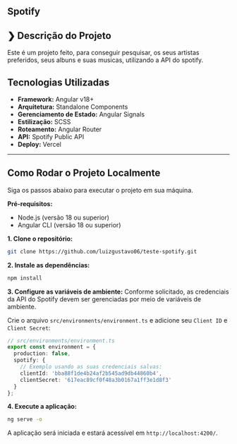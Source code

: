 ## Spotify

## ❯ Descrição do Projeto

Este é um projeto feito, para conseguir pesquisar, os seus artistas preferidos, seus albuns e suas musicas, utilizando a API do spotify.



##  Tecnologias Utilizadas

* **Framework:** Angular v18+ 
* **Arquitetura:** Standalone Components 
* **Gerenciamento de Estado:** Angular Signals 
* **Estilização:** SCSS 
* **Roteamento:** Angular Router 
* **API:** Spotify Public API 
* **Deploy:** Vercel 

---

## Como Rodar o Projeto Localmente

Siga os passos abaixo para executar o projeto em sua máquina.

**Pré-requisitos:**
* Node.js (versão 18 ou superior)
* Angular CLI (versão 18 ou superior)

**1. Clone o repositório:**
```bash
git clone https://github.com/luizgustavo06/teste-spotify.git
```



**2. Instale as dependências:**
```bash
npm install
```

**3. Configure as variáveis de ambiente:**
Conforme solicitado, as credenciais da API do Spotify devem ser gerenciadas por meio de variáveis de ambiente.

Crie o arquivo `src/environments/environment.ts` e adicione seu `Client ID` e `Client Secret`:

```typescript
// src/environments/environment.ts
export const environment = {
  production: false,
  spotify: {
    // Exemplo usando as suas credenciais salvas:
    clientId: 'bba88f1de4b24af2b545ad9db44860b4',
    clientSecret: '617eac89cf0f48a3b0167a1ff3e1d8f3'
  }
};
```

**4. Execute a aplicação:**
```bash
ng serve -o
```

A aplicação será iniciada e estará acessível em `http://localhost:4200/`.